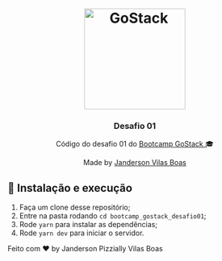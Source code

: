 <h1 align="center">
    <img alt="GoStack" src="https://rocketseat-cdn.s3-sa-east-1.amazonaws.com/bootcamp-header.png" width="200px" />
</h1>

<h3 align="center">
  Desafio 01
</h3>

<p align="center">Código do desafio 01 do <a href="https://rocketseat.com.br/bootcamp">Bootcamp GoStack </a> 🎓</p>

<p align="center">Made by <a href="https://www.linkedin.com/in/jandersonvilasboas/">Janderson Vilas Boas</a></p>




## 🚀 Instalação e execução

1. Faça um clone desse repositório;
2. Entre na pasta rodando `cd bootcamp_gostack_desafio01`;
3. Rode `yarn` para instalar as dependências;
4. Rode `yarn dev` para iniciar o servidor.



Feito com ♥ by Janderson Pizzially Vilas Boas

